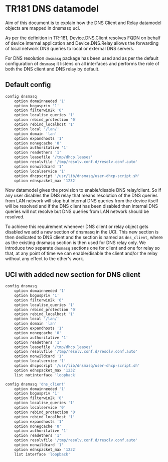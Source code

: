 # TR181 DNS datamodel

Aim of this document is to explain how the DNS Client and Relay datamodel objects are mapped in dnsmasq uci.

As per the definition in TR-181, Device.DNS.Client resolves FQDN on behalf of device internal application and Device.DNS.Relay allows the forwarding of local network DNS queries to local or external DNS servers.

For DNS resolution `dnsmasq` package has been used and as per the default configuration of `dnsmasq` it listens on all interfaces and performs the role of both the DNS client and DNS relay by default.

## Default config
```bash
config dnsmasq
	option domainneeded '1'
	option boguspriv '1'
	option filterwin2k '0'
	option localise_queries '1'
	option rebind_protection '0'
	option rebind_localhost '1'
	option local '/lan/'
	option domain 'lan'
	option expandhosts '1'
	option nonegcache '0'
	option authoritative '1'
	option readethers '1'
	option leasefile '/tmp/dhcp.leases'
	option resolvfile '/tmp/resolv.conf.d/resolv.conf.auto'
	option nonwildcard '1'
	option localservice '1'
	option dhcpscript '/usr/lib/dnsmasq/user-dhcp-script.sh'
	option ednspacket_max '1232'
```

Now datamodel gives the provision to enable/disable DNS relay/client. So if any user disables the DNS relay that means resolution of the DNS queries from LAN network will stop but internal DNS queries from the device itself will be resolved and if the DNS client has been disabled then internal DNS queries will not resolve but DNS queries from LAN network should be resolved.

To achieve this requirement whenever DNS client or relay object gets disabled we add a new section of dnsmasq in the UCI. This new section is then dedicated to DNS client and the section is named as `dns_client`, where as the existing dnsmasq section is then used for DNS relay only. We introduce two separate `dnsmasq` sections one for client and one for relay so that, at any point of time we can enable/disable the client and/or the relay without any effect to the other's work.

## UCI with added new section for DNS client
```bash
config dnsmasq
	option domainneeded '1'
	option boguspriv '1'
	option filterwin2k '0'
	option localise_queries '1'
	option rebind_protection '0'
	option rebind_localhost '1'
	option local '/lan/'
	option domain 'lan'
	option expandhosts '1'
	option nonegcache '0'
	option authoritative '1'
	option readethers '1'
	option leasefile '/tmp/dhcp.leases'
	option resolvfile '/tmp/resolv.conf.d/resolv.conf.auto'
	option nonwildcard '1'
	option localservice '1'
	option dhcpscript '/usr/lib/dnsmasq/user-dhcp-script.sh'
	option ednspacket_max '1232'
	list notinterface 'loopback'

config dnsmasq 'dns_client'
	option domainneeded '1'
	option boguspriv '1'
	option filterwin2k '0'
	option localise_queries '1'
	option localservice '0'
	option rebind_protection '0'
	option rebind_localhost '1'
	option expandhosts '1'
	option nonegcache '0'
	option authoritative '1'
	option readethers '1'
	option resolvfile '/tmp/resolv.conf.d/resolv.conf.auto'
	option nonwildcard '1'
	option ednspacket_max '1232'
	list interface 'loopback'
```
